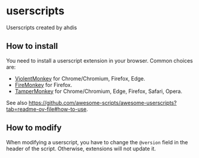 # userscripts
Userscripts created by ahdis

## How to install

You need to install a userscript extension in your browser. Common choices are:

- [ViolentMonkey](https://violentmonkey.github.io/) for Chrome/Chromium, Firefox, Edge.
- [FireMonkey](https://addons.mozilla.org/en-CA/firefox/addon/firemonkey/) for Firefox.
- [TamperMonkey](https://www.tampermonkey.net/) for Chrome/Chromium, Edge, Firefox, Safari, Opera.

See also https://github.com/awesome-scripts/awesome-userscripts?tab=readme-ov-file#how-to-use.

## How to modify

When modifying a userscript, you have to change the `@version` field in the header of the script. Otherwise, extensions will not update it.